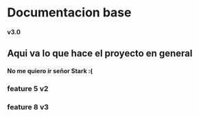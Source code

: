 # Documentacion base 
#### v3.0

## Aqui va lo que hace el proyecto en general

#### No me quiero ir señor Stark :(

### feature 5 v2

### feature 8 v3